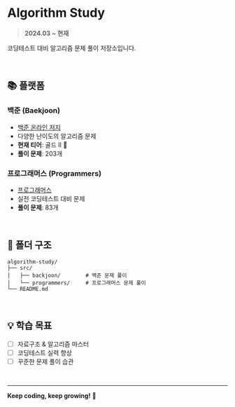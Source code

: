 #  Algorithm Study

> **2024.03 ~ 현재**

코딩테스트 대비 알고리즘 문제 풀이 저장소입니다.

<br>

## 📚 플랫폼

### 백준 (Baekjoon)
- [백준 온라인 저지](https://www.acmicpc.net/)
- 다양한 난이도의 알고리즘 문제
- **현재 티어**: 골드 II 🏅
- **풀이 문제**: 203개

### 프로그래머스 (Programmers)
- [프로그래머스](https://programmers.co.kr/)
- 실전 코딩테스트 대비 문제
- **풀이 문제**: 83개

<br>

## 📂 폴더 구조

```
algorithm-study/
├── src/
│   ├── backjoon/        # 백준 문제 풀이
│   └── programmers/     # 프로그래머스 문제 풀이
└── README.md
```

<br>

## 💡 학습 목표

- [ ] 자료구조 & 알고리즘 마스터
- [ ] 코딩테스트 실력 향상
- [ ] 꾸준한 문제 풀이 습관

<br>

---

**Keep coding, keep growing!** 💪

